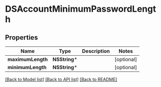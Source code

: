 # DSAccountMinimumPasswordLength

## Properties
Name | Type | Description | Notes
------------ | ------------- | ------------- | -------------
**maximumLength** | **NSString*** |  | [optional] 
**minimumLength** | **NSString*** |  | [optional] 

[[Back to Model list]](../README.md#documentation-for-models) [[Back to API list]](../README.md#documentation-for-api-endpoints) [[Back to README]](../README.md)


